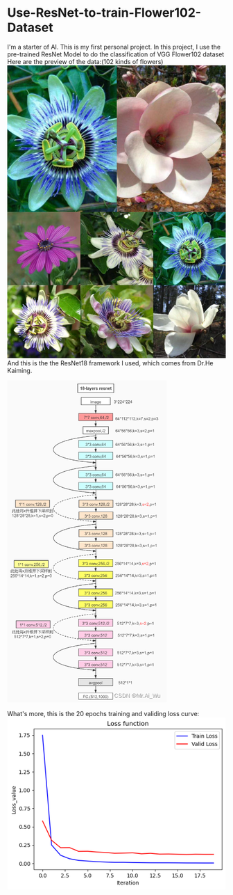 # Use-ResNet-to-train-Flower102-Dataset
I'm a starter of AI. This is my first personal project.
In this project, I use the pre-trained ResNet Model to do the classification of VGG Flower102 dataset
Here are the preview of the data:(102 kinds of flowers)
![flowers](https://github.com/DumanHaoqian/Use-ResNet-to-train-Flower102-Dataset/blob/main/others/_cgi-bin_mmwebwx-bin_webwxgetmsgimg__%26MsgID%3D1670932507421200686%26skey%3D%40crypt_744b7770_ca72eb564455d2b086f541e4083e4bdf%26mmweb_appid%3Dwx_webfilehelper.jpeg)
And this is the the ResNet18 framework I used, which comes from Dr.He Kaiming.


![resnet](https://github.com/DumanHaoqian/Use-ResNet-to-train-Flower102-Dataset/blob/main/others/aabb.png)

What's more, this is the 20 epochs training and validing loss curve:
![losscurve](others/output.png)
